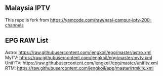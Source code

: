 ## Malaysia IPTV
This repo is fork from https://yamcode.com/raw/nasi-campur-iptv-200-channels

## EPG RAW List
Astro: https://raw.githubusercontent.com/jengkoil/epg/master/astro.xml
MyTV: https://raw.githubusercontent.com/jengkoil/epg/master/mytv.xml
UnifiTV: https://raw.githubusercontent.com/jengkoil/epg/master/unifitv.xml
RTM: https://raw.githubusercontent.com/jengkoil/epg/master/rtmklik.xml
